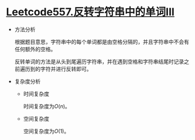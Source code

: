 # [Leetcode557.反转字符串中的单词III](<https://leetcode-cn.com/problems/reverse-words-in-a-string-iii/>)

- 方法分析

  根据题目意思，字符串中的每个单词都是由空格分隔的，并且字符串中不会有任何额外的空格。

  反转单词的方法是从头到尾遍历字符串，并在遇到空格和字符串结尾时记录之前遍历到的字符并进行反转即可。

- 复杂度分析

  - 时间复杂度

    时间复杂度为$O(n)$。

  - 空间复杂度

    空间复杂度为$O(1)$。
